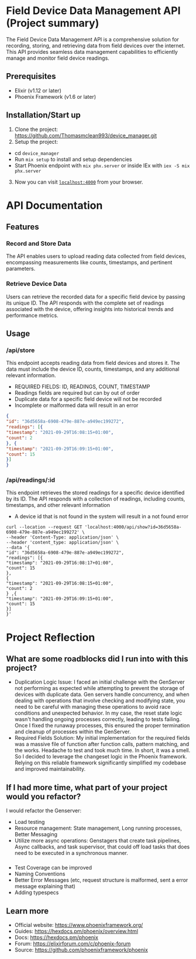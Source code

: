 # Field Device Data Management API (Project summary)
The Field Device Data Management API is a comprehensive solution for recording, storing, and retrieving data from field devices over the internet. This API provides seamless data management capabilities to efficiently manage and monitor field device readings.

## Prerequisites
 * Elixir (v1.12 or later)
 * Phoenix Framework (v1.6 or later)

## Installation/Start up
1. Clone the project: https://github.com/Thomasmclean993/device_manager.git
2. Setup the project: 
 * cd `device_manager`
 * Run `mix setup` to install and setup dependencies
 * Start Phoenix endpoint with `mix phx.server` or inside IEx with `iex -S mix phx.server`
3. Now you can visit [`localhost:4000`](http://localhost:4000) from your browser.

# API Documentation
## Features
### Record and Store Data
The API enables users to upload reading data collected from field devices, encompassing measurements like counts, timestamps, and pertinent parameters. 

### Retrieve Device Data
Users can retrieve the recorded data for a specific field device by passing its unique ID. The API responds with the complete set of readings associated with the device, offering insights into historical trends and performance metrics.

## Usage
### /api/store
This endpoint accepts reading data from field devices and stores it. The data must include the device ID, counts, timestamps, and any additional relevant information.
 * REQUIRED FIELDS: ID, READINGS, COUNT, TIMESTAMP
 * Readings fields are required but can by out of order
 * Duplicate data for a specific field device will not be recorded
 * Incomplete or malformed data will result in an error

``` json
{ 
"id": "36d5658a-6908-479e-887e-a949ec199272", 
"readings": [{ 
"timestamp": "2021-09-29T16:08:15+01:00", 
"count": 2 
}, { 
"timestamp": "2021-09-29T16:09:15+01:00", 
"count": 15 
}] 
}
```

### /api/readings/:id
This endpoint retrieves the stored readings for a specific device identified by its ID. The API responds with a collection of readings, including counts, timestamps, and other relevant information
 * A device id that is not found in the system will result in a not found error
``` 
curl --location --request GET 'localhost:4000/api/show?id=36d5658a-6908-479e-887e-a949ec199272' \
--header 'Content-Type: application/json' \
--header 'content_type: application/json' \
--data '{ 
"id": "36d5658a-6908-479e-887e-a949ec199272", 
"readings": [{ 
"timestamp": "2021-09-29T16:08:17+01:00", 
"count": 15
},
{ 
"timestamp": "2021-09-29T16:08:15+01:00", 
"count": 2 
} ,{ 
"timestamp": "2021-09-29T16:09:15+01:00", 
"count": 15 
}] 
}'
```

# Project Reflection
## What are some roadblocks did I run into with this project? 
  * Duplication Logic Issue: I faced an initial challenge with the GenServer not performing as expected while attempting to prevent the storage of devices with duplicate data. Gen servers handle concurrency, and when dealing with operations that involve checking and modifying state, you need to be careful with managing these operations to avoid race conditions and unexpected behavior. In my case, the reset state logic wasn't handling ongoing processes correctly, leading to tests failing. Once I fixed the runaway processes, this ensured the proper termination and cleanup of processes within the GenServer.
* Required Fields Solution: My initial implementation for the required fields was a massive file   of function after function calls, pattern matching, and the works. Headache to test and     took much time. In short, it was a smell. So I decided to leverage the changeset logic in the Phoenix framework. Relying on this reliable framework significantly simplified my codebase and improved maintainability. 

## If I had more time, what part of your project would you refactor? 
I would refactor the Genserver:
* Load testing
* Resource management: State management, Long running processes, Better Messaging
* Utilize more async operations: Genstagers that create task pipelines, Async callbacks, and task supervisor, that could off load tasks that does need to be executed in a synchronous manner. 



### 
* Test Coverage can be improved
* Naming Conventions
* Better Error Messages (etc, request structure is malformed, sent a error message explaining that)
* Adding typespecs 
## Learn more

  * Official website: https://www.phoenixframework.org/
  * Guides: https://hexdocs.pm/phoenix/overview.html
  * Docs: https://hexdocs.pm/phoenix
  * Forum: https://elixirforum.com/c/phoenix-forum
  * Source: https://github.com/phoenixframework/phoenix

